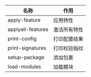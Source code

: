 | 名称              | 作用         |
| ----------------- | ------------ |
| apply-feature     | 应用特性     |
| applyall-features | 激活所有特性 |
| print-config      | 打印配置结果 |
| print-signatures  | 打印校验指纹 |
| setup-package     | 添加包裹     |
| load-modules      | 加载模块     |
